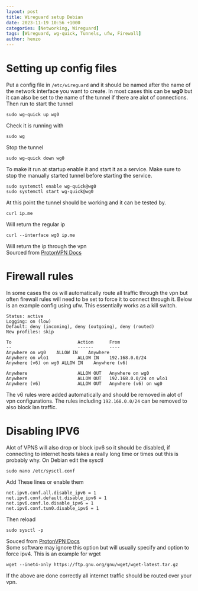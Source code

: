 ```yaml
---
layout: post
title: Wireguard setup Debian
date: 2023-11-19 10:56 +1000
categories: [Networking, Wireguard]
tags: [Wireguard, wg-quick, Tunnels, ufw, Firewall]
author: henzo
---
```


# Setting up config files
Put a config file in `/etc/wireguard` and it should be named after the name of the network interface you want to create. In most cases this can be **wg0** but it can also be set to the name of the tunnel if there are alot of connections.
Then run to start the tunnel
```shell
sudo wg-quick up wg0
```
Check it is running with 
```shell
sudo wg
```
Stop the tunnel
```shell
sudo wg-quick down wg0
```
To make it run at startup enable it and start it as a service. Make sure to stop the manually started tunnel before starting the service.
```shell 
sudo systemctl enable wg-quick@wg0
sudo systemctl start wg-quick@wg0
```
At this point the tunnel should be working and it can be tested by.
```shell
curl ip.me
```
Will return the regular ip

```shell
curl --interface wg0 ip.me
```
Will return the ip through the vpn \
Sourced from [ProtonVPN Docs](https://protonvpn.com/support/wireguard-manual-linux/)

# Firewall rules
In some cases the os will automatically route all traffic through the vpn but often firewall rules will need to be set to force it to connect through it.
Below is an example config using ufw. This essentially works as a kill switch.
```
Status: active
Logging: on (low)
Default: deny (incoming), deny (outgoing), deny (routed)
New profiles: skip

To                         Action      From
--                         ------      ----
Anywhere on wg0    ALLOW IN    Anywhere
Anywhere on wlo1           ALLOW IN    192.168.0.0/24
Anywhere (v6) on wg0 ALLOW IN    Anywhere (v6)

Anywhere                   ALLOW OUT   Anywhere on wg0
Anywhere                   ALLOW OUT   192.168.0.0/24 on wlo1
Anywhere (v6)              ALLOW OUT   Anywhere (v6) on wg0
```

The v6 rules were added automatically and should be removed in alot of vpn configurations. The rules including `192.168.0.0/24` can be removed to also block lan traffic.

# Disabling IPV6
Alot of VPNS will also drop or block ipv6 so it should be disabled, if connecting to internet hosts takes a really long time or times out this is probably why. On Debian edit the sysctl
```shell
sudo nano /etc/sysctl.conf
```
Add These lines or enable them
```
net.ipv6.conf.all.disable_ipv6 = 1 
net.ipv6.conf.default.disable_ipv6 = 1 
net.ipv6.conf.lo.disable_ipv6 = 1 
net.ipv6.conf.tun0.disable_ipv6 = 1
```
Then reload
```shell
sudo sysctl -p
```
Souced from [ProtonVPN Docs](https://protonvpn.com/support/disable-ipv6-protocol-linux/) \
Some software may ignore this option but will usually specify and option to force ipv4.
This is an example for wget
```shell
wget --inet4-only https://ftp.gnu.org/gnu/wget/wget-latest.tar.gz
```

If the above are done correctly all internet traffic should be routed over your vpn.